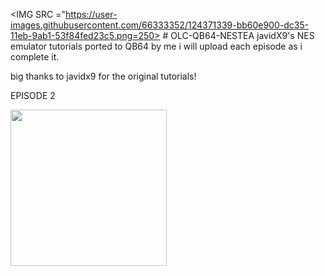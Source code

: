 


<IMG SRC ="https://user-images.githubusercontent.com/66333352/124371339-bb60e900-dc35-11eb-9ab1-53f84fed23c5.png=250></IMG> # OLC-QB64-NESTEA
javidX9's NES emulator tutorials ported to QB64 by me
i will upload each episode as i complete it.

big thanks to javidx9 for the original tutorials! 


EPISODE 2

<IMG SRC ="https://user-images.githubusercontent.com/66333352/124341487-96a33d80-db71-11eb-98a4-01a7000f3ed0.png" width=250 height=250></IMG> 

